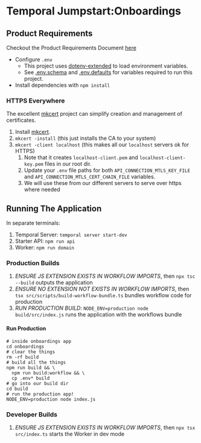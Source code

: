 # Temporal Jumpstart:Onboardings

## Product Requirements

Checkout the Product Requirements Document [here](Curriculum_Onboarding_UseCase_PRD.pdf)

* Configure `.env`
   * This project uses [dotenv-extended](https://www.npmjs.com/package/dotenv-extended) to load environment variables.
   * See [.env.schema](app/.env.schema) and [.env.defaults](app/.env.defaults) for variables required to run this project.
* Install dependencies with `npm install`


### HTTPS Everywhere

The excellent [mkcert](https://github.com/FiloSottile/mkcert) project can simplify creation and management of
certificates.

1. Install [mkcert](https://github.com/FiloSottile/mkcert).
2. `mkcert -install` (this just installs the CA to your system)
3. `mkcert -client localhost` (this makes all our `localhost` servers ok for HTTPS)
   1. Note that it creates `localhost-client.pem` and `localhost-client-key.pem` files in our root dir. 
   2. Update your `.env` file paths for both `API_CONNECTION_MTLS_KEY_FILE` and `API_CONNECTION_MTLS_CERT_CHAIN_FILE` variables. 
   3. We will use these from our different servers to serve over https where needed
  
## Running The Application

In separate terminals:

1. Temporal Server: `temporal server start-dev`
2. Starter API: `npm run api`
3. Worker: `npm run domain`

### Production Builds

1. _ENSURE JS EXTENSION EXISTS IN WORKFLOW IMPORTS_, then `npx tsc --build` outputs the application
2. _ENSURE NO EXTENSION NOT EXISTS IN WORKFLOW IMPORTS_, then `tsx src/scripts/build-workflow-bundle.ts` bundles workflow code for production
3. _RUN PRODUCTION BUILD_: `NODE_ENV=production node build/src/index.js` runs the application with the workflows bundle

#### Run Production

```shell
# inside onboardings app
cd onboardings
# clear the things
rm -rf build
# build all the things
npm run build && \
  npm run build:workflow && \
  cp .env* build
# go into our build dir
cd build
# run the production app!
NODE_ENV=production node index.js
```


### Developer Builds

1. _ENSURE JS EXTENSION EXISTS IN WORKFLOW IMPORTS_, then `npx tsx src/index.ts` starts the Worker in dev mode
